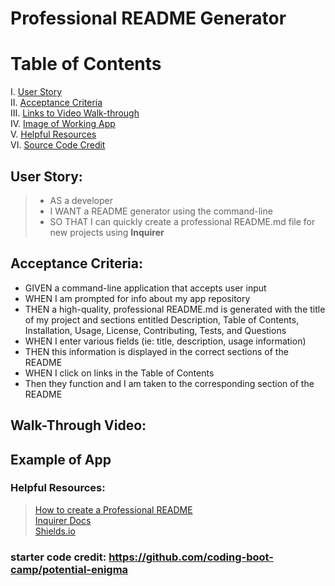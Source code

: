 # Professional README Generator

# Table of Contents
 I. [User Story](#user-story) <br>
 II. [Acceptance Criteria](#acceptance-criteria) <br>
 III. [Links to Video Walk-through](#walk-through-video) <br>
 IV. [Image of Working App](#example-of-app) <br>
 V. [Helpful Resources](#helpful-resources) <br>
 VI. [Source Code Credit](#starter-code-credit-httpsgithubcomcoding-boot-camppotential-enigma) <br>

## User Story:
> - AS a developer
> - I WANT a README generator using the command-line
> - SO THAT I can quickly create a professional README.md file for new projects using **Inquirer** 

## Acceptance Criteria:
- GIVEN a command-line application that accepts user input
- WHEN I am prompted for info about my app repository
- THEN a high-quality, professional README.md is generated with the title of my project and sections entitled Description, Table of Contents, Installation, Usage, License, Contributing, Tests, and Questions
- WHEN I enter various fields (ie: title, description, usage information)
- THEN this information is displayed in the correct sections of the README
- WHEN I click on links in the Table of Contents
- Then they function and I am taken to the corresponding section of the README


## Walk-Through Video:

## Example of App


### Helpful Resources:
> [How to create a Professional README](https://coding-boot-camp.github.io/full-stack/github/professional-readme-guide) <br>
> [Inquirer Docs](https://www.npmjs.com/package/inquirer#installation)<br>
> [Shields.io](https://shields.io/)



### starter code credit: https://github.com/coding-boot-camp/potential-enigma